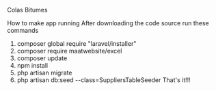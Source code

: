 Colas Bitumes

How to make app running After downloading the code source run these commands
1. composer global require "laravel/installer"
2. composer require maatwebsite/excel
3. composer update
4. npm install
5. php artisan migrate
6. php artisan db:seed --class=SuppliersTableSeeder
That's it!!!
